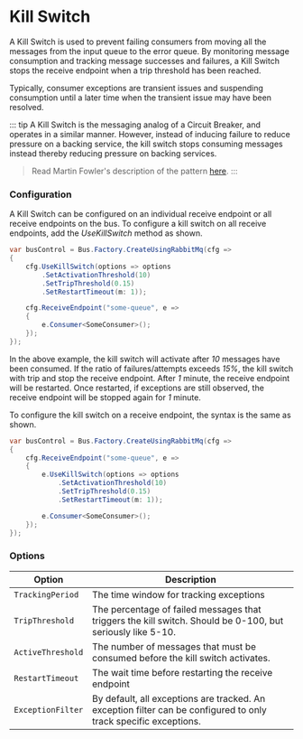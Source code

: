 # Kill Switch

A Kill Switch is used to prevent failing consumers from moving all the messages from the input queue to the error queue. By monitoring message consumption and tracking message successes and failures, a Kill Switch stops the receive endpoint when a trip threshold has been reached.

Typically, consumer exceptions are transient issues and suspending consumption until a later time when the transient issue may have been resolved.

::: tip
A Kill Switch is the messaging analog of a Circuit Breaker, and operates in a similar manner. However, instead of inducing failure to reduce pressure on a backing service, the kill switch stops consuming messages instead thereby reducing pressure on backing services.

> Read Martin Fowler's description of the pattern [here](http://martinfowler.com/bliki/CircuitBreaker.html).
:::

### Configuration

A Kill Switch can be configured on an individual receive endpoint or all receive endpoints on the bus. To configure a kill switch on all receive endpoints, add the _UseKillSwitch_ method as shown.

```cs
var busControl = Bus.Factory.CreateUsingRabbitMq(cfg =>
{
    cfg.UseKillSwitch(options => options
        .SetActivationThreshold(10)
        .SetTripThreshold(0.15)
        .SetRestartTimeout(m: 1));

    cfg.ReceiveEndpoint("some-queue", e =>
    {
        e.Consumer<SomeConsumer>();
    });
});
```

In the above example, the kill switch will activate after _10_ messages have been consumed. If the ratio of failures/attempts exceeds _15%_, the kill switch with trip and stop the receive endpoint. After _1_ minute, the receive endpoint will be restarted. Once restarted, if exceptions are still observed, the receive endpoint will be stopped again for _1_ minute.

To configure the kill switch on a receive endpoint, the syntax is the same as shown.

```cs
var busControl = Bus.Factory.CreateUsingRabbitMq(cfg =>
{
    cfg.ReceiveEndpoint("some-queue", e =>
    {
        e.UseKillSwitch(options => options
            .SetActivationThreshold(10)
            .SetTripThreshold(0.15)
            .SetRestartTimeout(m: 1));

        e.Consumer<SomeConsumer>();
    });
});
```

### Options

| Option                       | Description                                               |
| ---------------------------- | --------------------------------------------------------- |
| `TrackingPeriod`   | The time window for tracking exceptions |
| `TripThreshold`    | The percentage of failed messages that triggers the kill switch. Should be 0-100, but seriously like 5-10. |
| `ActiveThreshold`  | The number of messages that must be consumed before the kill switch activates. |
| `RestartTimeout`   | The wait time before restarting the receive endpoint   |
| `ExceptionFilter`  | By default, all exceptions are tracked. An exception filter can be configured to only track specific exceptions. |

